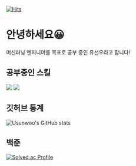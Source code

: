 [![Hits](https://hits.seeyoufarm.com/api/count/incr/badge.svg?url=https%3A%2F%2Fgithub.com%2FUsunwoo&count_bg=%23D10000&title_bg=%23333333&icon=&icon_color=%23E7E7E7&title=visitors&edge_flat=false)](https://hits.seeyoufarm.com)

# 안녕하세요😀
머신러닝 엔지니어를 목표로 공부 중인 유선우라고 합니다!

## 공부중인 스킬
<img src="https://img.shields.io/badge/Python-3776AB?style=for-the-badge&logo=Python&logoColor=white"> <img src="https://img.shields.io/badge/Pytorch-EE4C2C?style=for-the-badge&logo=Pytorch&logoColor=white">

## 깃허브 통계
![Usunwoo's GitHub stats](https://github-readme-stats.vercel.app/api?username=Usunwoo&theme=gruvbox&show_icons=true)

## 백준
[![Solved.ac Profile](http://mazassumnida.wtf/api/v2/generate_badge?boj=sunsense)](https://solved.ac/sunsense/)
